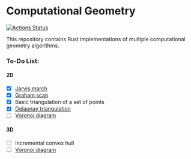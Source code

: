 # Computational Geometry

[![Actions Status](https://github.com/r-o-b-o-t-o/computational-geometry/workflows/Rust/badge.svg)](https://github.com/r-o-b-o-t-o/computational-geometry/actions)

This repository contains Rust implementations of multiple computational geometry algorithms.  

### To-Do List:

#### 2D
- [x] [Jarvis march](https://en.wikipedia.org/wiki/Gift_wrapping_algorithm)
- [x] [Graham scan](https://en.wikipedia.org/wiki/Graham_scan)
- [x] Basic triangulation of a set of points
- [x] [Delaunay triangulation](https://en.wikipedia.org/wiki/Delaunay_triangulation)
- [ ] [Voronoi diagram](https://en.wikipedia.org/wiki/Voronoi_diagram)

#### 3D
- [ ] Incremental convex hull
- [ ] [Voronoi diagram](https://en.wikipedia.org/wiki/Voronoi_diagram)
